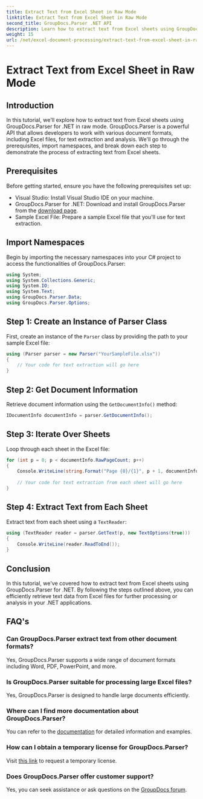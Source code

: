 ```yaml
---
title: Extract Text from Excel Sheet in Raw Mode
linktitle: Extract Text from Excel Sheet in Raw Mode
second_title: GroupDocs.Parser .NET API
description: Learn how to extract text from Excel sheets using GroupDocs.Parser for .NET in this comprehensive tutorial. Download and start parsing.
weight: 15
url: /net/excel-document-processing/extract-text-from-excel-sheet-in-raw-mode/
---
```


# Extract Text from Excel Sheet in Raw Mode

## Introduction
In this tutorial, we'll explore how to extract text from Excel sheets using GroupDocs.Parser for .NET in raw mode. GroupDocs.Parser is a powerful API that allows developers to work with various document formats, including Excel files, for text extraction and analysis. We'll go through the prerequisites, import namespaces, and break down each step to demonstrate the process of extracting text from Excel sheets.
## Prerequisites
Before getting started, ensure you have the following prerequisites set up:
- Visual Studio: Install Visual Studio IDE on your machine.
- GroupDocs.Parser for .NET: Download and install GroupDocs.Parser from the [download page](https://releases.groupdocs.com/parser/net/).
- Sample Excel File: Prepare a sample Excel file that you'll use for text extraction.

## Import Namespaces
Begin by importing the necessary namespaces into your C# project to access the functionalities of GroupDocs.Parser:
```csharp
using System;
using System.Collections.Generic;
using System.IO;
using System.Text;
using GroupDocs.Parser.Data;
using GroupDocs.Parser.Options;
```
## Step 1: Create an Instance of Parser Class
First, create an instance of the `Parser` class by providing the path to your sample Excel file:
```csharp
using (Parser parser = new Parser("YourSampleFile.xlsx"))
{
    // Your code for text extraction will go here
}
```
## Step 2: Get Document Information
Retrieve document information using the `GetDocumentInfo()` method:
```csharp
IDocumentInfo documentInfo = parser.GetDocumentInfo();
```
## Step 3: Iterate Over Sheets
Loop through each sheet in the Excel file:
```csharp
for (int p = 0; p < documentInfo.RawPageCount; p++)
{
    Console.WriteLine(string.Format("Page {0}/{1}", p + 1, documentInfo.RawPageCount));
    
    // Your code for text extraction from each sheet will go here
}
```
## Step 4: Extract Text from Each Sheet
Extract text from each sheet using a `TextReader`:
```csharp
using (TextReader reader = parser.GetText(p, new TextOptions(true)))
{
    Console.WriteLine(reader.ReadToEnd());
}
```

## Conclusion
In this tutorial, we've covered how to extract text from Excel sheets using GroupDocs.Parser for .NET. By following the steps outlined above, you can efficiently retrieve text data from Excel files for further processing or analysis in your .NET applications.

## FAQ's
### Can GroupDocs.Parser extract text from other document formats?
Yes, GroupDocs.Parser supports a wide range of document formats including Word, PDF, PowerPoint, and more.
### Is GroupDocs.Parser suitable for processing large Excel files?
Yes, GroupDocs.Parser is designed to handle large documents efficiently.
### Where can I find more documentation about GroupDocs.Parser?
You can refer to the [documentation](https://tutorials.groupdocs.com/parser/net/) for detailed information and examples.
### How can I obtain a temporary license for GroupDocs.Parser?
Visit [this link](https://purchase.groupdocs.com/temporary-license/) to request a temporary license.
### Does GroupDocs.Parser offer customer support?
Yes, you can seek assistance or ask questions on the [GroupDocs forum](https://forum.groupdocs.com/c/parser/17).
